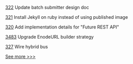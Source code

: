 
[322](https://github.com/hyperledger/grid-docs/pull/322) Update batch submitter design doc

[321](https://github.com/hyperledger/grid-docs/pull/321) Install Jekyll on ruby instead of using published image

[320](https://github.com/hyperledger/grid-docs/pull/320) Add implementation details for "Future REST API"

[3483](https://github.com/hyperledger/besu/pull/3483) Upgrade EnodeURL builder strategy

[327](https://github.com/hyperledger-labs/go-perun/pull/327) Wire hybrid bus


[See more >>>](https://start-here.hyperledger.org/pull-requests)
